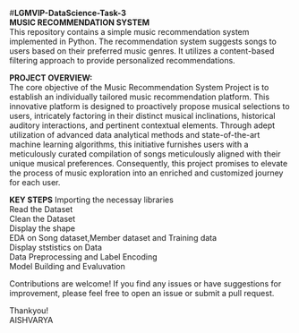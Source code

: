 #**LGMVIP-DataScience-Task-3**  
**MUSIC RECOMMENDATION SYSTEM**  
This repository contains a simple music recommendation system implemented in Python. The recommendation system suggests songs to users based on their preferred music genres. It utilizes a content-based filtering approach to provide personalized recommendations.    


**PROJECT OVERVIEW:**  
The core objective of the Music Recommendation System Project is to establish an individually tailored music recommendation platform. This innovative platform is designed to proactively propose musical selections to users, intricately factoring in their distinct musical inclinations, historical auditory interactions, and pertinent contextual elements. Through adept utilization of advanced data analytical methods and state-of-the-art machine learning algorithms, this initiative furnishes users with a meticulously curated compilation of songs meticulously aligned with their unique musical preferences. Consequently, this project promises to elevate the process of music exploration into an enriched and customized journey for each user.


**KEY STEPS**
Importing the necessay libraries  
Read the Dataset  
Clean the Dataset  
Display the shape  
EDA on Song dataset,Member dataset and Training data  
Display ststistics on Data  
Data Preprocessing and Label Encoding  
Model Building and Evaluvation  


Contributions are welcome! If you find any issues or have suggestions for improvement, please feel free to open an issue or submit a pull request.  

Thankyou!  
AISHVARYA


